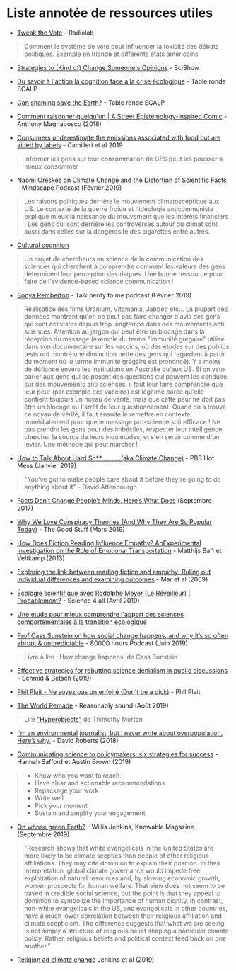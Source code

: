 # Liste annotée de ressources utiles

- [Tweak the Vote](https://www.wnycstudios.org/story/tweak-vote) - Radiolab
> Comment le système de vote peut influencer la toxicité des débats politiques. Exemple en Irlande et différents états américains

- [Strategies to (Kind of) Change Someone's Opinions](https://youtu.be/gbAnHHyr4JA) - SciShow

- [Du savoir à l'action la cognition face à la crise écologique](https://youtu.be/q7NC_xJBegc) - Table ronde SCALP

- [Can shaming save the Earth?](https://www.youtube.com/watch?v=MGOtvP8b6tI) - Table ronde SCALP

- [Comment raisonner quelqu'un | A Street Epistemology-Inspired Comic](https://youtu.be/wc89rO3pZPU) - Anthony Magnabosco (2018)

- [Consumers underestimate the emissions associated with food but are aided by labels](https://www.nature.com/articles/s41558-018-0354-z) - Camilleri et al 2019
> Informer les gens sur leur consommation de GES peut les pousser à mieux consommer

- [Naomi Oreskes on Climate Change and the Distortion of Scientific Facts](https://youtu.be/DhDujggi8DY) - Mindscape Podcast (Février 2019)
> Les raisons politiques derrière le mouvement climatosceptique aux US. Le contexte de la guerre froide et l'idéologie anticommuniste explique mieux la naissance du mouvement que les intérêts financiers ! Les gens qui sont derrière les controverses autour du climat sont aussi dans celles sur la dangerosité des cigarettes entre autres.

- [Cultural cognition](http://www.culturalcognition.net/)
> Un projet de chercheurs en science de la communication des sciences qui cherchent à comprendre comment les valeurs des gens déterminent leur perception des risques. Une bonne ressource pour faire de l'evidence-based science communication !

- [Sonya Pemberton](https://www.carasantamaria.com/podcast/sonya-pemberton) - Talk nerdy to me podcast (Février 2019)
> Réalisatice des films Uranium, Vitamania, Jabbed etc... La plupart des données montrent qu'on ne peut pas faire changer d'avis des gens qui sont activistes depuis trop longtemps dans des mouvements anti sciences. Attention au jargon qui peut être un blocage dans la réception du message (exemple du terme "immunité grégaire" utilisé dans son documentaire sur les vaccins, où des études sur des publics tests ont montré une diminution nette des gens qui regardent à partir du moment où le terme immunité grégaire est prononcé). Y a moins de défiance envers les institutions en Australie qu'aux US. Si on veux parler aux gens qui se posent des questions qui peuvent les conduire sur des mouvements anti sciences, il faut leur faire comprendre que leur peur (par exemple des vaccins) est légitime parce qu'elle contient toujours un noyau de vérité, mais que cette peur ne doit pas être un blocage ou l'arrêt de leur questionnement. Quand on a trouvé ce noyau de vérité, il faut ensuite le remettre en contexte immédiatement pour que le message pro-science soit efficace ! Ne pas prendre les gens pour des imbéciles, respecter leur intelligence, chercher la source de leurs inquiétudes, et s'en servir comme d'un levier. Une méthode qui peut marcher !

- [How to Talk About Hard Sh**...........(aka Climate Change)](https://youtu.be/29ciz1TEXjI) - PBS Hot Mess (Janvier 2019)
> "You've got to make people care about it before they're going to do anything about it" - David Attenbourgh

- [Facts Don’t Change People’s Minds. Here’s What Does](https://heleo.com/facts-dont-change-peoples-minds-heres/16242/) (Septembre 2017)

- [Why We Love Conspiracy Theories (And Why They Are So Popular Today)](https://youtu.be/C0ojY3c8KWY?list=WL) - The Good Stuff (Mars 2019)

- [How Does Fiction Reading Influence Empathy? AnExperimental Investigation on the Role of Emotional Transportation](https://journals.plos.org/plosone/article/file?id=10.1371/journal.pone.0055341&type=printable) - Matthijs Bal1 et Veltkamp (2013)

- [Exploring the link between reading fiction and empathy: Ruling out individual differences and examining outcomes](https://www.degruyter.com/view/j/comm.2009.34.issue-4/comm.2009.025/comm.2009.025.xml) - Mar et al (2009)

- [Écologie scientifique avec Rodolphe Meyer (Le Réveilleur) | Probablement?](https://youtu.be/TDXtBrVrqYY) - Science 4 all (Avril 2019)

- [Une étude pour mieux comprendre l'apport des sciences comportementales à la transition écologique](https://www.modernisation.gouv.fr/outils-et-methodes-pour-transformer/une-etude-pour-mieux-comprendre-lapport-des-sciences-comportementales-a-la-transition-ecologique?fbclid=IwAR2ZnlDDMnKtsczBp0QmxFJIQR2P24KV7GgUz7oeQUMXXSa2e_8LvhOUxCM)

- [Prof Cass Sunstein on how social change happens, and why it’s so often abrupt & unpredictable](https://80000hours.org/podcast/episodes/cass-sunstein-how-change-happens/) - 80000 hours Podcast (Juin 2019)
> Livre à lire : How change happens, de Cass Sunstein

- [Effective strategies for rebutting science denialism in public discussions](https://www.nature.com/articles/s41562-019-0632-4.epdf?shared_access_token=kphUkqDBZ5swvb9rOXFOttRgN0jAjWel9jnR3ZoTv0PJB-Q8XAAI1Wn7G5Y_ye-xNnRmy44g_jqUlKLaN4VImkcN3bI937_AAgsrMyp09iefF9BTp_VHjxctEuhAKS_Qx2-H5XlfwwLmUECdgBFevA%3D%3D) - Schmid & Betsch (2019)

- [Phil Plait - Ne soyez pas un enfoiré (Don't be a dick)](https://youtu.be/5opz8kvVovs) - Phil Plait

- [The World Remade](http://reasonablysound.com/2019/08/19/the-world-remade/) - Reasonably sound (Août 2019)
> Lire ["Hyperobjects"](https://www.upress.umn.edu/book-division/books/hyperobjects) de Thimothy Morton

- [I’m an environmental journalist, but I never write about overpopulation. Here’s why.](https://www.vox.com/energy-and-environment/2017/9/26/16356524/the-population-question?fbclid=IwAR0qmc7cLBYBOp2XjlnnFMKnUW0shu2cGd_yqAfWi00wtQQvHmai9Z7fEuM) - David Roberts (2018)

- [Communicating science to policymakers: six strategies for success](https://www.nature.com/articles/d41586-019-02372-3?utm_content=buffer26867&utm_medium=social&utm_source=facebook.com&utm_campaign=buffer&fbclid=IwAR11RFx24XMLJfXGeP-8KXKzwoikm8qx1pZdoOuiEvlyW25busICoRNUt_E) - Hannah Safford et Austin Brown (2019)
> * Know who you want to reach.
> * Have clear and actionable recommendations
> * Repackage your work
> * Write well
> * Pick your moment
> * Sustain and amplify your engagement

- [On whose green Earth?](https://www.knowablemagazine.org/article/society/2019/religion-science-climate-change?utm_source=twitter&utm_medium=post&utm_campaign=originals-august) - Willis Jenkins, Knowable Magazine (Septembre 2019)
> "Research shows that white evangelicals in the United States are more likely to be climate sceptics than people of other religious affiliations. They may cite dominion to explain their position. In their interpretation, global climate governance would impede free exploitation of natural resources and, by slowing economic growth, worsen prospects for human welfare. That view does not seem to be based in credible social science, but the point is that they appeal to dominion to symbolize the importance of human dignity. In contrast, non-white evangelicals in the US, and evangelicals in other countries, have a much lower correlation between their religious affiliation and climate scepticism. The difference suggests that what we are seeing is not simply a structure of religious belief shaping a particular climate policy. Rather, religious beliefs and political context feed back on one another."

- [Religion ad climate change](https://www.annualreviews.org/doi/full/10.1146/annurev-environ-102017-025855) Jenkins et al (2019)

